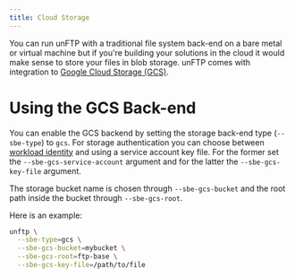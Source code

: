 ```yaml
---
title: Cloud Storage
---
```


You can run unFTP with a traditional file system back-end on a bare metal or virtual machine but if you're building your 
solutions in the cloud it would make sense to store your files in blob storage. unFTP comes with integration to [Google 
Cloud Storage (GCS)](https://cloud.google.com/storage).

# Using the GCS Back-end

You can enable the GCS backend by setting the storage back-end type (`--sbe-type`) to `gcs`. For storage authentication 
you can choose between [workload identity](https://cloud.google.com/kubernetes-engine/docs/how-to/workload-identity) and 
using a service account key file. For the former set the `--sbe-gcs-service-account` argument and for the latter 
the `--sbe-gcs-key-file` argument.

The storage bucket name is chosen through `--sbe-gcs-bucket` and the root path inside the bucket through 
`--sbe-gcs-root`. 

Here is an example:

```sh
unftp \
  --sbe-type=gcs \
  --sbe-gcs-bucket=mybucket \
  --sbe-gcs-root=ftp-base \
  --sbe-gcs-key-file=/path/to/file
```
